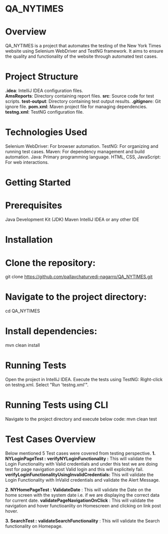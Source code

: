 # QA_NYTIMES
# Overview
QA_NYTIMES is a project that automates the testing of the New York Times website using Selenium WebDriver and TestNG framework. It aims to ensure the quality and functionality of the website through automated test cases.

# Project Structure
**.idea**: IntelliJ IDEA configuration files.                                                                        
**AmsReports**: Directory containing report files.
**src**: Source code for test scripts.
**test-output**: Directory containing test output results.
**.gitignor**e: Git ignore file.
**pom.xml**: Maven project file for managing dependencies.
**testng.xml**: TestNG configuration file.

# Technologies Used
Selenium WebDriver: For browser automation.
TestNG: For organizing and running test cases.
Maven: For dependency management and build automation.
Java: Primary programming language.
HTML, CSS, JavaScript: For web interactions.

# Getting Started
# Prerequisites
Java Development Kit (JDK)
Maven
IntelliJ IDEA or any other IDE

# Installation
# Clone the repository:
git clone https://github.com/pallavchaturvedi-nagarro/QA_NYTIMES.git
# Navigate to the project directory:
cd QA_NYTIMES
# Install dependencies:
mvn clean install

# Running Tests
Open the project in IntelliJ IDEA.
Execute the tests using TestNG:
Right-click on testng.xml.
Select "Run 'testng.xml'".

# Running Tests using CLI
Navigate to the project directory and execute below code:
mvn clean test


# Test Cases Overview
Below mentioned 5 Test cases were covered from testing perspective.
**1. NYLoginPageTest :**
**verifyNYLoginFunctionality :** This will validate the Login Functionality with Valid credentials and under this test we are doing test for page navigation post Valid login and this will explicitely fail.
**verifyLoginFunctionalityUsingInvalidCredentials:** This will validate the Login Functionality with InValid credentials and validate the Alert Message.

**2. NYHomePageTest :**
**ValidateDate** : This will validate the Date on the home screen with the system date i.e. if we are displaying the correct data for current date.
**validatePageNavigationOnClick** : This will validate the navigation and hover functioanlity on Homescreen and clicking on link post hover.

**3. SearchTest :**
**validateSearchFunctionality** : This will validate the Search functionality on Homepage.


        
            
